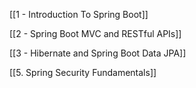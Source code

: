 [[1 - Introduction To Spring Boot]]

[[2 - Spring Boot MVC and RESTful APIs]]

[[3 - Hibernate and Spring Boot Data JPA]]

[[5. Spring Security Fundamentals]]